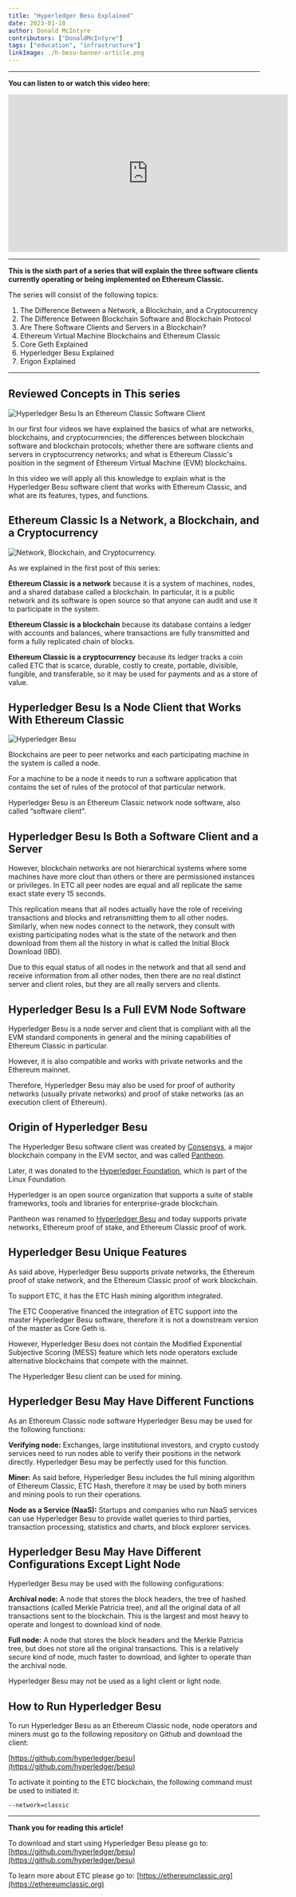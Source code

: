 ```yaml
---
title: "Hyperledger Besu Explained"
date: 2023-01-10
author: Donald McIntyre
contributors: ["DonaldMcIntyre"]
tags: ["education", "infrastructure"]
linkImage: ./h-besu-banner-article.png
---
```


---
**You can listen to or watch this video here:**

<iframe width="560" height="315" src="https://www.youtube.com/embed/zmFdK2JlSsI" title="YouTube video player" frameborder="0" allow="accelerometer; autoplay; clipboard-write; encrypted-media; gyroscope; picture-in-picture" allowfullscreen></iframe>

---

**This is the sixth part of a series that will explain the three software clients currently operating or being implemented on Ethereum Classic.** 

The series will consist of the following topics:

1. The Difference Between a Network, a Blockchain, and a Cryptocurrency 
2. The Difference Between Blockchain Software and Blockchain Protocol
3. Are There Software Clients and Servers in a Blockchain?
4. Ethereum Virtual Machine Blockchains and Ethereum Classic
5. Core Geth Explained
6. Hyperledger Besu Explained
7. Erigon Explained

---

## Reviewed Concepts in This series

![Hyperledger Besu Is an Ethereum Classic Software Client](./h-besu-banner-article.png)

In our first four videos we have explained the basics of what are networks, blockchains, and cryptocurrencies; the differences between blockchain software and blockchain protocols; whether there are software clients and servers in cryptocurrency networks; and what is Ethereum Classic's position in the segment of Ethereum Virtual Machine (EVM) blockchains.

In this video we will apply all this knowledge to explain what is the Hyperledger Besu software client that works with Ethereum Classic, and what are its features, types, and functions.

## Ethereum Classic Is a Network, a Blockchain, and a Cryptocurrency

![Network, Blockchain, and Cryptocurrency.](./h-besu-chain.png)

As we explained in the first post of this series:

**Ethereum Classic is a network** because it is a system of machines, nodes, and a shared database called a blockchain. In particular, it is a public network and its software is open source so that anyone can audit and use it to participate in the system.

**Ethereum Classic is a blockchain** because its database contains a ledger with accounts and balances, where transactions are fully transmitted and form a fully replicated chain of blocks.

**Ethereum Classic is a cryptocurrency** because its ledger tracks a coin called ETC that is scarce, durable, costly to create, portable, divisible, fungible, and transferable, so it may be used for payments and as a store of value.

## Hyperledger Besu Is a Node Client that Works With Ethereum Classic

![Hyperledger Besu](h-besu-logo.png)

Blockchains are peer to peer networks and each participating machine in the system is called a node. 

For a machine to be a node it needs to run a software application that contains the set of rules of the protocol of that particular network.

Hyperledger Besu is an Ethereum Classic network node software, also called “software client”.

## Hyperledger Besu Is Both a Software Client and a Server

However, blockchain networks are not hierarchical systems where some machines have more clout than others or there are permissioned instances or privileges. In ETC all peer nodes are equal and all replicate the same exact state every 15 seconds.

This replication means that all nodes actually have the role of receiving transactions and blocks and retransmitting them to all other nodes. Similarly, when new nodes connect to the network, they consult with existing participating nodes what is the state of the network and then download from them all the history in what is called the Initial Block Download (IBD).

Due to this equal status of all nodes in the network and that all send and receive information from all other nodes, then there are no real distinct server and client roles, but they are all really servers and clients. 

## Hyperledger Besu Is a Full EVM Node Software

Hyperledger Besu is a node server and client that is compliant with all the EVM standard components in general and the mining capabilities of Ethereum Classic in particular.

However, it is also compatible and works with private networks and the Ethereum mainnet. 

Therefore, Hyperledger Besu may also be used for proof of authority networks (usually private networks) and proof of stake networks (as an execution client of Ethereum).

## Origin of Hyperledger Besu

The Hyperledger Besu software client was created by [Consensys](https://consensys.net/), a major blockchain company in the EVM sector, and was called [Pantheon](https://github.com/PegaSysEng/pantheon).

Later, it was donated to the [Hyperledger Foundation](https://www.hyperledger.org/), which is part of the Linux Foundation. 

Hyperledger is an open source organization that supports a suite of stable frameworks, tools and libraries for enterprise-grade blockchain.

Pantheon was renamed to [Hyperledger Besu](https://www.hyperledger.org/use/besu) and today supports private networks, Ethereum proof of stake, and Ethereum Classic proof of work.

## Hyperledger Besu Unique Features

As said above, Hyperledger Besu supports private networks, the Ethereum proof of stake network, and the Ethereum Classic proof of work blockchain.

To support ETC, it has the ETC Hash mining algorithm integrated.

The ETC Cooperative financed the integration of ETC support into the master Hyperledger Besu software, therefore it is not a downstream version of the master as Core Geth is.

However, Hyperledger Besu does not contain the Modified Exponential Subjective Scoring (MESS) feature which lets node operators exclude alternative blockchains that compete with the mainnet.

The Hyperledger Besu client can be used for mining.

## Hyperledger Besu May Have Different Functions

As an Ethereum Classic node software Hyperledger Besu may be used for the following functions:

**Verifying node:** Exchanges, large institutional investors, and crypto custody services need to run nodes able to verify their positions in the network directly. Hyperledger Besu may be perfectly used for this function.  

**Miner:** As said before, Hyperledger Besu includes the full mining algorithm of Ethereum Classic, ETC Hash, therefore it may be used by both miners and mining pools to run their operations.

**Node as a Service (NaaS):** Startups and companies who run NaaS services can use Hyperledger Besu to provide wallet queries to third parties, transaction processing, statistics and charts, and block explorer services.

## Hyperledger Besu May Have Different Configurations Except Light Node

Hyperledger Besu may be used with the following configurations:

**Archival node:** A node that stores the block headers, the tree of hashed transactions (called Merkle Patricia tree), and all the original data of all transactions sent to the blockchain. This is the largest and most heavy to operate and longest to download kind of node.

**Full node:** A node that stores the block headers and the Merkle Patricia tree, but does not store all the original transactions. This is a relatively secure kind of node, much faster to download, and lighter to operate than the archival node.

Hyperledger Besu may not be used as a light client or light node.

## How to Run Hyperledger Besu

To run Hyperledger Besu as an Ethereum Classic node, node operators and miners must go to the following repository on Github and download the client:

[https://github.com/hyperledger/besu](https://github.com/hyperledger/besu)

To activate it pointing to the ETC blockchain, the following command must be used to initiated it:

`--network=classic`

---

**Thank you for reading this article!**

To download and start using Hyperledger Besu please go to: [https://github.com/hyperledger/besu](https://github.com/hyperledger/besu)

To learn more about ETC please go to: [https://ethereumclassic.org](https://ethereumclassic.org)

